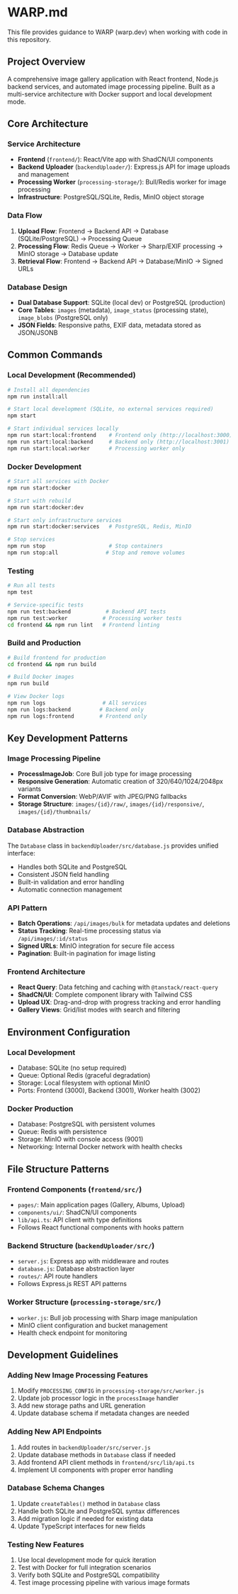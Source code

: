 # WARP.md

This file provides guidance to WARP (warp.dev) when working with code in this repository.

## Project Overview

A comprehensive image gallery application with React frontend, Node.js backend services, and automated image processing pipeline. Built as a multi-service architecture with Docker support and local development mode.

## Core Architecture

### Service Architecture
- **Frontend** (`frontend/`): React/Vite app with ShadCN/UI components
- **Backend Uploader** (`backendUploader/`): Express.js API for image uploads and management
- **Processing Worker** (`processing-storage/`): Bull/Redis worker for image processing
- **Infrastructure**: PostgreSQL/SQLite, Redis, MinIO object storage

### Data Flow
1. **Upload Flow**: Frontend → Backend API → Database (SQLite/PostgreSQL) → Processing Queue
2. **Processing Flow**: Redis Queue → Worker → Sharp/EXIF processing → MinIO storage → Database update
3. **Retrieval Flow**: Frontend → Backend API → Database/MinIO → Signed URLs

### Database Design
- **Dual Database Support**: SQLite (local dev) or PostgreSQL (production)
- **Core Tables**: `images` (metadata), `image_status` (processing state), `image_blobs` (PostgreSQL only)
- **JSON Fields**: Responsive paths, EXIF data, metadata stored as JSON/JSONB

## Common Commands

### Local Development (Recommended)
```bash
# Install all dependencies
npm run install:all

# Start local development (SQLite, no external services required)
npm start

# Start individual services locally
npm run start:local:frontend    # Frontend only (http://localhost:3000)
npm run start:local:backend     # Backend only (http://localhost:3001)
npm run start:local:worker      # Processing worker only
```

### Docker Development
```bash
# Start all services with Docker
npm run start:docker

# Start with rebuild
npm run start:docker:dev

# Start only infrastructure services
npm run start:docker:services   # PostgreSQL, Redis, MinIO

# Stop services
npm run stop                    # Stop containers
npm run stop:all               # Stop and remove volumes
```

### Testing
```bash
# Run all tests
npm test

# Service-specific tests
npm run test:backend           # Backend API tests
npm run test:worker           # Processing worker tests
cd frontend && npm run lint   # Frontend linting
```

### Build and Production
```bash
# Build frontend for production
cd frontend && npm run build

# Build Docker images
npm run build

# View Docker logs
npm run logs                  # All services
npm run logs:backend         # Backend only
npm run logs:frontend        # Frontend only
```

## Key Development Patterns

### Image Processing Pipeline
- **ProcessImageJob**: Core Bull job type for image processing
- **Responsive Generation**: Automatic creation of 320/640/1024/2048px variants
- **Format Conversion**: WebP/AVIF with JPEG/PNG fallbacks
- **Storage Structure**: `images/{id}/raw/`, `images/{id}/responsive/`, `images/{id}/thumbnails/`

### Database Abstraction
The `Database` class in `backendUploader/src/database.js` provides unified interface:
- Handles both SQLite and PostgreSQL
- Consistent JSON field handling
- Built-in validation and error handling
- Automatic connection management

### API Pattern
- **Batch Operations**: `/api/images/bulk` for metadata updates and deletions
- **Status Tracking**: Real-time processing status via `/api/images/:id/status`
- **Signed URLs**: MinIO integration for secure file access
- **Pagination**: Built-in pagination for image listing

### Frontend Architecture
- **React Query**: Data fetching and caching with `@tanstack/react-query`
- **ShadCN/UI**: Complete component library with Tailwind CSS
- **Upload UX**: Drag-and-drop with progress tracking and error handling
- **Gallery Views**: Grid/list modes with search and filtering

## Environment Configuration

### Local Development
- Database: SQLite (no setup required)
- Queue: Optional Redis (graceful degradation)
- Storage: Local filesystem with optional MinIO
- Ports: Frontend (3000), Backend (3001), Worker health (3002)

### Docker Production
- Database: PostgreSQL with persistent volumes
- Queue: Redis with persistence
- Storage: MinIO with console access (9001)
- Networking: Internal Docker network with health checks

## File Structure Patterns

### Frontend Components (`frontend/src/`)
- `pages/`: Main application pages (Gallery, Albums, Upload)
- `components/ui/`: ShadCN/UI components
- `lib/api.ts`: API client with type definitions
- Follows React functional components with hooks pattern

### Backend Structure (`backendUploader/src/`)
- `server.js`: Express app with middleware and routes
- `database.js`: Database abstraction layer
- `routes/`: API route handlers
- Follows Express.js REST API patterns

### Worker Structure (`processing-storage/src/`)
- `worker.js`: Bull job processing with Sharp image manipulation
- MinIO client configuration and bucket management
- Health check endpoint for monitoring

## Development Guidelines

### Adding New Image Processing Features
1. Modify `PROCESSING_CONFIG` in `processing-storage/src/worker.js`
2. Update job processor logic in the `processImage` handler
3. Add new storage paths and URL generation
4. Update database schema if metadata changes are needed

### Adding New API Endpoints
1. Add routes in `backendUploader/src/server.js`
2. Update database methods in `Database` class if needed
3. Add frontend API client methods in `frontend/src/lib/api.ts`
4. Implement UI components with proper error handling

### Database Schema Changes
1. Update `createTables()` method in `Database` class
2. Handle both SQLite and PostgreSQL syntax differences
3. Add migration logic if needed for existing data
4. Update TypeScript interfaces for new fields

### Testing New Features
1. Use local development mode for quick iteration
2. Test with Docker for full integration scenarios
3. Verify both SQLite and PostgreSQL compatibility
4. Test image processing pipeline with various image formats
